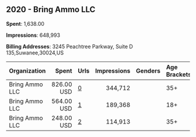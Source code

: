 ## 2020 - Bring Ammo LLC 
**Spent**: 1,638.00

**Impressions**: 648,993

**Billing Addresses**: 3245 Peachtree Parkway, Suite D 135,Suwanee,30024,US

|Organization|Spent|Urls|Impressions|Genders|Age Brackets|Country Codes|
|:---|---:|:---|---:|:---|:---|:---|
|Bring Ammo LLC|826.00 USD|[0](https://www.snap.com/political-ads/asset/e79ba9a854274a6e513090f0d423141ce22ed1f0bc7d59cd7b996fba51d5fe6a?mediaType=jpg)|344,712||35+|united states|
|Bring Ammo LLC|564.00 USD|[1](https://www.snap.com/political-ads/asset/ea7140f93a5065457fa8064ce05b548b046e558006ba658f31e8aadb46248c6e?mediaType=mp4)|189,368||18+|united states|
|Bring Ammo LLC|248.00 USD|[2](https://www.snap.com/political-ads/asset/62f354ba35c04abad5fc4d07404a0224a69eff8dae53c56b4e04959f6a02149b?mediaType=jpg)|114,913||35+|united states|
